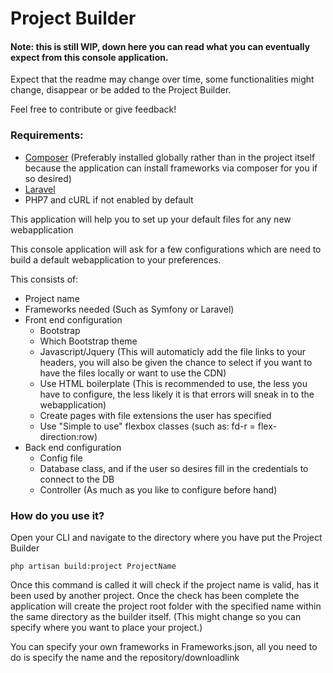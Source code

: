<h1>Project Builder</h1>

<h4>Note: this is still WIP, down here you can read what you can eventually expect from this console application.</h4>

<p>Expect that the readme may change over time, some functionalities might change, disappear or be added to the Project Builder.</p>

<p>Feel free to contribute or give feedback!</p>

<h3>Requirements:</h3>
<ul>
<li><a href="https://getcomposer.org/download/">Composer</a> (Preferably installed globally rather than in the project itself because the application can install frameworks via composer for you if so desired)</li>
<li><a href="https://laravel.com/docs/5.7/installation">Laravel</a></li>
<li> PHP7 and cURL if not enabled by default </li>
</ul>

<p>This application will help you to set up your default files for any new webapplication</p>

<p>This console application will ask for a few configurations which are need to build a default webapplication to your preferences.</p>
<p>This consists of:</p>
<ul>
<li>Project name</li>
<li>Frameworks needed (Such as Symfony or Laravel)</li>
<li>Front end configuration
    <ul>
    <li>Bootstrap</li>
    <li>Which Bootstrap theme</li>
    <li>Javascript/Jquery (This will automaticly add the file links to your headers, you will also be given the chance to select if you want to have the files locally or want to use the CDN)</li>
    <li>Use HTML boilerplate (This is recommended to use, the less you have to configure, the less likely it is that errors will sneak in to the webapplication)</li>
    <li>Create pages with file extensions the user has specified</li>
    <li>Use "Simple to use" flexbox classes (such as: fd-r = flex-direction:row)</li>
    </ul>
</li>
<li>Back end configuration
    <ul>
    <li>Config file</li>
    <li>Database class, and if the user so desires fill in the credentials to connect to the DB</li>
    <li>Controller (As much as you like to configure before hand)</li>
    </ul>
</li>
</ul>

<h3> How do you use it? </h3>
<p> Open your CLI and navigate to the directory where you have put the Project Builder </p>

```php artisan build:project ProjectName```

<p> Once this command is called it will check if the project name is valid, has it been used by another project.
Once the check has been complete the application will create the project root folder with the specified name within the same directory as the builder itself. (This might change so you can specify where you want to place your project.)</p>

<p>You can specify your own frameworks in Frameworks.json, all you need to do is specify the name and the repository/downloadlink</p>